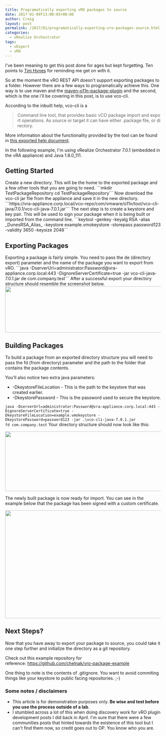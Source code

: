 ```yaml
---
title: Programatically exporting vRO packages to source
date: 2017-01-09T13:00:03+00:00
author: Craig
layout: post
permalink: /2017/01/programatically-exporting-vro-packages-source.html
categories:
  - vRealize Orchestrator
tags:
  - vExpert
  - vRO
---
```

I've been meaning to get this post done for ages but kept forgetting. Ten points to <a href="https://twitter.com/railroadmanuk">Tim Hynes</a> for reminding me get on with it.

So at the moment the vRO REST API doesn't support exporting packages to a folder. However there are a few ways to programatically achieve this. One way is to use maven and the <a href="https://github.com/chelnak/maven-o11n-package-plugin-help">maven-o11n-package-plugin</a> and the second, which is the one i'll be covering in this post, is to use vco-cli.

According to the inbuilt help, vco-cli is a
<blockquote>Command line tool, that provides basic vCO package import and export operations. As source or target it can have either .package file, or directory.</blockquote>
More information about the functionality provided by the tool can be found in <a href="https://gist.github.com/chelnak/5f5806b3f61608a1d5e8c0242b82d709">this exported help document</a>.

<!--more-->

In the following example, I'm using vRealize Orchestrator 7.0.1 (embedded in the vRA appliance) and Java 1.8.0_111.
<h2>Getting Started</h2>
Create a new directory. This will be the home to the exported package and a few other tools that you are going to need.
```mkdir TestPackageRepository
cd TestPackageRepository```
Now download the vco-cli jar file from the appliance and save it in the new directory.
```https://vra-appliance.corp.local/vco-repo/com/vmware/o11n/tool/vco-cli-java/7.0.1/vco-cli-java-7.0.1.jar```
The next step is to create a keystore and key pair. This will be used to sign your package when it is being built or imported from the command line.
```keytool -genkey -keyalg RSA -alias _DunesRSA_Alias_ -keystore example.vmokeystore -storepass password123 -validity 3650 -keysize 2048```
<h2>Exporting Packages</h2>
Exporting a package is fairly simple. You need to pass the de (directory export) parameter and the name of the package you want to export from vRO.
```java -DserverUrl=administrator:Password@vra-appliance.corp.local:443 -DignoreServerCertificate=true -jar vco-cli-java-7.0.1.jar de com.company.test```
After a successful export your directory structure should resemble the screenshot below.

<img class="alignnone size-full wp-image-912" src="https://www.helloitscraig.co.uk/wp-content/uploads/2017/01/directory.png" alt="" width="767" height="149" />
<h2>Building Packages</h2>
To build a package from an exported directory structure you will need to pass the fd (from directory) parameter and the path to the folder that contains the package contents.

You'll also notice two extra java parameters:

 * -DkeystoreFileLocation - This is the path to the keystore that was created earlier.
 * -DkeystorePassword - This is the password used to secure the keystore.

```java -DserverUrl=administrator:Password@vra-appliance.corp.local:443 -DignoreServerCertificate=true -DkeystoreFileLocation=example.vmokeystore -DkeystorePassword=password123 -jar .\vco-cli-java-7.0.1.jar fd com.company.test```
Your directory structure should now look like this:

<img class="alignnone size-full wp-image-913" src="https://www.helloitscraig.co.uk/wp-content/uploads/2017/01/built.png" alt="" width="790" height="193" />

The newly built package is now ready for import. You can see in the example below that the package has been signed with a custom certificate.

<img class="alignnone size-full wp-image-916" src="https://www.helloitscraig.co.uk/wp-content/uploads/2017/01/import.png" alt="" width="600" height="349" />
<h2>Next Steps?</h2>
Now that you have away to export your package to source, you could take it one step further and initialize the directory as a git repository.

Check out this example repository for reference: <a href="https://github.com/chelnak/vro-package-example">https://github.com/chelnak/vro-package-example</a>

One thing to note is the contents of .gitignore. You want to avoid commiting things like your keystore to public facing repositories. ;-)
<h3>Some notes / disclaimers</h3>

 * This article is for demonstration purposes only. **Be wise and test before you use the process outside of a lab**.
 * I stumbled across a lot of this when doing discovery work for vRO plugin development posts I did back in April. I'm sure that there were a few communities posts that hinted towards the existence of this tool but I can't find them now, so credit goes out to OP. You know who you are.
